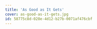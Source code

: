 ```yaml
---
title: 'As Good as It Gets'
cover: as-good-as-it-gets.jpg
id: 58775c8d-028e-4d12-b27b-0071af476cbf
---
```

